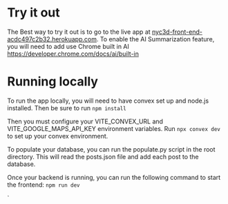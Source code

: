 # Try it out

The Best way to try it out is to go to the live app at  [nyc3d-front-end-acdc497c2b32.herokuapp.com](https://nyc3d-front-end-acdc497c2b32.herokuapp.com/). To enable the AI Summarization feature, you will need to add use Chrome built in AI https://developer.chrome.com/docs/ai/built-in

# Running locally

To run the app locally, you will need to have convex set up and node.js installed. Then be sure to run 
```npm install```

Then you must configure your VITE_CONVEX_URL and VITE_GOOGLE_MAPS_API_KEY environment variables. Run 
```npx convex dev``` to set up your convex environment. 

To populate your database, you can run the populate.py script in the root directory. This will read the posts.json file and add each post to the database.

Once your backend is running, you can run the following command to start the frontend:
```npm run dev```

`